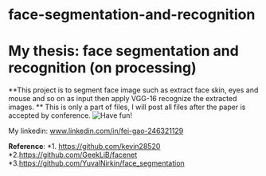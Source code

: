 # face-segmentation-and-recognition
 
# My thesis: face segmentation and recognition (on processing)
**This project is to segment face image such as extract face skin, eyes and mouse and so on as input then apply VGG-16 recognize the extracted images. **
This is only a part of files,
I will post all files after the paper is accepted by conference. 
![Have fun!](https://venturebeat.com/2018/02/15/inside-chinas-growing-use-of-facial-recognition-technology/)






My linkedin: www.linkedin.com/in/fei-gao-246321129 





















**Reference**:
*1. https://github.com/kevin28520
*2.https://github.com/GeekLiB/facenet
*3.https://github.com/YuvalNirkin/face_segmentation
